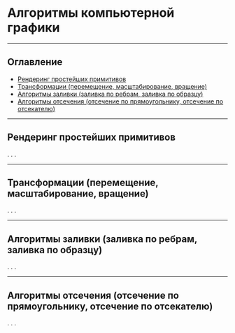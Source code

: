 <h1>Алгоритмы компьютерной графики</h1>

---

<!-- Оглавление -->
<h2>Оглавление</h2>
<nav>
  <ul>
    <li><a href="#раздел-1">Рендеринг простейших примитивов</a></li>
    <li><a href="#раздел-2">Трансформации (перемещение, масштабирование, вращение)</a></li>
    <li><a href="#раздел-3">Алгоритмы заливки (заливка по ребрам, заливка по образцу)</a></li>
    <li><a href="#раздел-4">Алгоритмы отсечения (отсечение по прямоугольнику, отсечение по отсекателю)</a></li>
  </ul>
</nav>

---

<!-- Разделы -->
<h2 id="раздел-1">Рендеринг простейших примитивов</h2>
    <p>. . .</p>

---

<h2 id="раздел-2">Трансформации (перемещение, масштабирование, вращение)</h2>
    <p>. . .</p>

---

<h2 id="раздел-3">Алгоритмы заливки (заливка по ребрам, заливка по образцу)</h2>
    <p>. . .</p>

---

<h2 id="раздел-4">Алгоритмы отсечения (отсечение по прямоугольнику, отсечение по отсекателю)</h2>
    <p>. . .</p>
